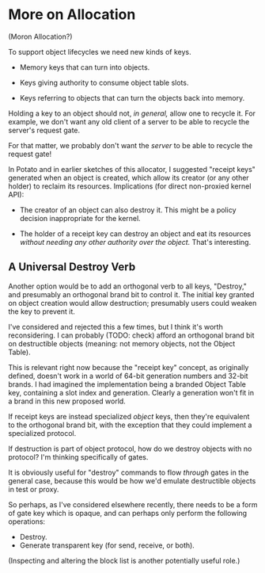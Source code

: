 More on Allocation
==================

(Moron Allocation?)

To support object lifecycles we need new kinds of keys.

- Memory keys that can turn into objects.

- Keys giving authority to consume object table slots.

- Keys referring to objects that can turn the objects back into memory.


Holding a key to an object should not, *in general,* allow one to recycle it.
For example, we don't want any old client of a server to be able to recycle the
server's request gate.

For that matter, we probably don't want the *server* to be able to recycle the
request gate!

In Potato and in earlier sketches of this allocator, I suggested "receipt keys"
generated when an object is created, which allow its creator (or any other
holder) to reclaim its resources.  Implications (for direct non-proxied kernel
API):

- The creator of an object can also destroy it.  This might be a policy
  decision inappropriate for the kernel.

- The holder of a receipt key can destroy an object and eat its resources
  *without needing any other authority over the object.*  That's interesting.


A Universal Destroy Verb
------------------------

Another option would be to add an orthogonal verb to all keys, "Destroy," and
presumably an orthogonal brand bit to control it.  The initial key granted on
object creation would allow destruction; presumably users could weaken the key
to prevent it.

I've considered and rejected this a few times, but I think it's worth
reconsidering.  I can probably (TODO: check) afford an orthogonal brand bit on
destructible objects (meaning: not memory objects, not the Object Table).

This is relevant right now because the "receipt key" concept, as originally
defined, doesn't work in a world of 64-bit generation numbers and 32-bit brands.
I had imagined the implementation being a branded Object Table key, containing a
slot index and generation.  Clearly a generation won't fit in a brand in this
new proposed world.

If receipt keys are instead specialized *object* keys, then they're equivalent
to the orthogonal brand bit, with the exception that they could implement a
specialized protocol.


If destruction is part of object protocol, how do we destroy objects with no
protocol?  I'm thinking specifically of gates.

It is obviously useful for "destroy" commands to flow *through* gates in the
general case, because this would be how we'd emulate destructible objects in
test or proxy.

So perhaps, as I've considered elsewhere recently, there needs to be a form of
gate key which is opaque, and can perhaps only perform the following operations:

- Destroy.
- Generate transparent key (for send, receive, or both).

(Inspecting and altering the block list is another potentially useful role.)



